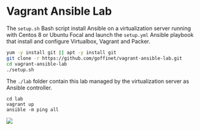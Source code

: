 # Vagrant Ansible Lab

The `setup.sh` Bash script install Ansible on a virtualization server running with Centos 8 or Ubuntu Focal and launch the `setup.yml` Ansible playbook that install and configure Virtualbox, Vagrant and Packer.


```bash
yum -y install git || apt -y install git
git clone -r https://github.com/goffinet/vagrant-ansible-lab.git
cd vagrant-ansible-lab
./setup.sh
```

The `./lab` folder contain this lab managed by the virtualization server as Ansible controller.

```
cd lab
vagrant up
ansible -m ping all
```

![](https://lucid.app/publicSegments/view/9175d49c-c39c-4446-b245-b9e6829dc57a/image.png)
